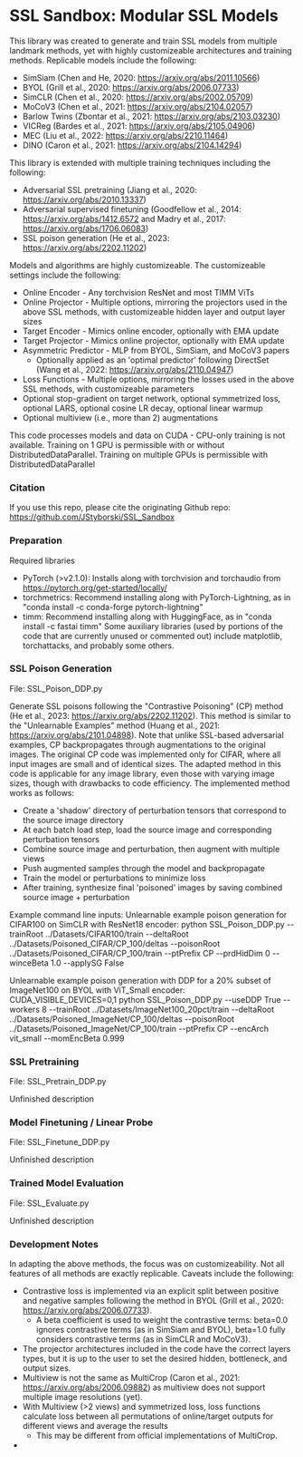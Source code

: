# SSL Sandbox: Modular SSL Models

This library was created to generate and train SSL models from multiple landmark methods, yet with highly customizeable architectures and training methods. 
Replicable models include the following:
- SimSiam (Chen and He, 2020: https://arxiv.org/abs/2011.10566)
- BYOL (Grill et al., 2020: https://arxiv.org/abs/2006.07733)
- SimCLR (Chen et al., 2020: https://arxiv.org/abs/2002.05709)
- MoCoV3 (Chen et al., 2021: https://arxiv.org/abs/2104.02057)
- Barlow Twins (Zbontar et al., 2021: https://arxiv.org/abs/2103.03230)
- VICReg (Bardes et al., 2021: https://arxiv.org/abs/2105.04906)
- MEC (Liu et al., 2022: https://arxiv.org/abs/2210.11464)
- DINO (Caron et al., 2021: https://arxiv.org/abs/2104.14294)

This library is extended with multiple training techniques including the following:
- Adversarial SSL pretraining (Jiang et al., 2020: https://arxiv.org/abs/2010.13337)
- Adversarial supervised finetuning (Goodfellow et al., 2014: https://arxiv.org/abs/1412.6572 and Madry et al., 2017: https://arxiv.org/abs/1706.06083)
- SSL poison generation (He et al., 2023: https://arxiv.org/abs/2202.11202)

Models and algorithms are highly customizeable. The customizeable settings include the following:
- Online Encoder - Any torchvision ResNet and most TIMM ViTs
- Online Projector - Multiple options, mirroring the projectors used in the above SSL methods, with customizeable hidden layer and output layer sizes
- Target Encoder - Mimics online encoder, optionally with EMA update
- Target Projector - Mimics online projector, optionally with EMA update
- Asymmetric Predictor - MLP from BYOL, SimSiam, and MoCoV3 papers
  - Optionally applied as an 'optimal predictor' following DirectSet (Wang et al., 2022: https://arxiv.org/abs/2110.04947)
- Loss Functions - Multiple options, mirroring the losses used in the above SSL methods, with customizeable parameters
- Optional stop-gradient on target network, optional symmetrized loss, optional LARS, optional cosine LR decay, optional linear warmup
- Optional multiview (i.e., more than 2) augmentations

This code processes models and data on CUDA - CPU-only training is not available.
Training on 1 GPU is permissible with or without DistributedDataParallel. 
Training on multiple GPUs is permissible with DistributedDataParallel

### Citation

If you use this repo, please cite the originating Github repo: 
https://github.com/JStyborski/SSL_Sandbox

### Preparation

Required libraries
- PyTorch (>v2.1.0): Installs along with torchvision and torchaudio from https://pytorch.org/get-started/locally/
- torchmetrics: Recommend installing along with PyTorch-Lightning, as in "conda install -c conda-forge pytorch-lightning"
- timm: Recommend installing along with HuggingFace, as in "conda install -c fastai timm"
Some auxiliary libraries (used by portions of the code that are currently unused or commented out) include matplotlib, torchattacks, and probably some others.

### SSL Poison Generation

File: SSL_Poison_DDP.py

Generate SSL poisons following the "Contrastive Poisoning" (CP) method (He et al., 2023: https://arxiv.org/abs/2202.11202).
This method is similar to the "Unlearnable Examples" method (Huang et al., 2021: https://arxiv.org/abs/2101.04898).
Note that unlike SSL-based adversarial examples, CP backpropagates through augmentations to the original images.
The original CP code was implemented only for CIFAR, where all input images are small and of identical sizes.
The adapted method in this code is applicable for any image library, even those with varying image sizes, though with drawbacks to code efficiency.
The implemented method works as follows:
- Create a 'shadow' directory of perturbation tensors that correspond to the source image directory
- At each batch load step, load the source image and corresponding perturbation tensors
- Combine source image and perturbation, then augment with multiple views
- Push augmented samples through the model and backpropagate
- Train the model or perturbations to minimize loss
- After training, synthesize final 'poisoned' images by saving combined source image + perturbation

Example command line inputs:
Unlearnable example poison generation for CIFAR100 on SimCLR with ResNet18 encoder:
python SSL_Poison_DDP.py --trainRoot ../Datasets/CIFAR100/train --deltaRoot ../Datasets/Poisoned_CIFAR/CP_100/deltas --poisonRoot ../Datasets/Poisoned_CIFAR/CP_100/train 
--ptPrefix CP --prdHidDim 0 --winceBeta 1.0 --applySG False

Unlearnable example poison generation with DDP for a 20% subset of ImageNet100 on BYOL with ViT_Small encoder:
CUDA_VISIBLE_DEVICES=0,1 python SSL_Poison_DDP.py --useDDP True --workers 8 --trainRoot ../Datasets/ImageNet100_20pct/train
--deltaRoot ../Datasets/Poisoned_ImageNet/CP_100/deltas --poisonRoot ../Datasets/Poisoned_ImageNet/CP_100/train --ptPrefix CP --encArch vit_small --momEncBeta 0.999

### SSL Pretraining

File: SSL_Pretrain_DDP.py

Unfinished description

### Model Finetuning / Linear Probe

File: SSL_Finetune_DDP.py

Unfinished description

### Trained Model Evaluation

File: SSL_Evaluate.py

Unfinished description

### Development Notes

In adapting the above methods, the focus was on customizeability. Not all features of all methods are exactly replicable. Caveats include the following:
- Contrastive loss is implemented via an explicit split between positive and negative samples following the method in BYOL (Grill et al., 2020: https://arxiv.org/abs/2006.07733).
  - A beta coefficient is used to weight the contrastive terms: beta=0.0 ignores contrastive terms (as in SimSiam and BYOL), beta=1.0 fully considers contrastive terms (as in SimCLR and MoCoV3).
- The projector architectures included in the code have the correct layers types, but it is up to the user to set the desired hidden, bottleneck, and output sizes.
- Multiview is not the same as MultiCrop (Caron et al., 2021: https://arxiv.org/abs/2006.09882) as multiview does not support multiple image resolutions (yet).
- With Multiview (>2 views) and symmetrized loss, loss functions calculate loss between all permutations of online/target outputs for different views and average the results
  - This may be different from official implementations of MultiCrop.
- 
